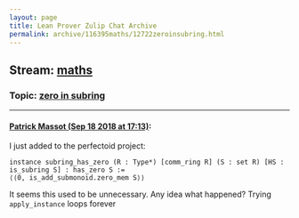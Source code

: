 ```yaml
---
layout: page
title: Lean Prover Zulip Chat Archive 
permalink: archive/116395maths/12722zeroinsubring.html
---
```


## Stream: [maths](index.html)
### Topic: [zero in subring](12722zeroinsubring.html)

---

#### [Patrick Massot (Sep 18 2018 at 17:13)](https://leanprover.zulipchat.com/#narrow/stream/116395-maths/topic/zero%20in%20subring/near/134172339):
I just added to the perfectoid project:
```lean
instance subring_has_zero (R : Type*) [comm_ring R] (S : set R) [HS : is_subring S] : has_zero S :=
⟨⟨0, is_add_submonoid.zero_mem S⟩⟩
```
It seems this used to be unnecessary. Any idea what happened? Trying `apply_instance` loops forever

